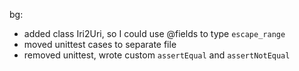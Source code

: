 bg:
- added class Iri2Uri, so I could use @fields to type `escape_range`
- moved unittest cases to separate file
- removed unittest, wrote custom `assertEqual` and `assertNotEqual`
